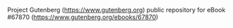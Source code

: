 Project Gutenberg (https://www.gutenberg.org) public repository for
eBook #67870 (https://www.gutenberg.org/ebooks/67870)
